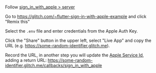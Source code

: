 Follow [sign_in_with_apple > server](https://github.com/aboutyou/dart_packages/tree/master/packages/sign_in_with_apple#server)

Go to https://glitch.com/~flutter-sign-in-with-apple-example and click "Remix this"

Select the `.env` file and enter credentials from the Apple Auth Key.

Click the "Share" button in the upper left, select "Live App" and copy the URL (e.g. https://some-random-identifier.glitch.me).

Record the URL, in another step you will update the [Apple Service Id](https://developer.apple.com/account/resources/identifiers/list/serviceId), adding a return URL: https://some-random-identifier.glitch.me/callbacks/sign_in_with_apple